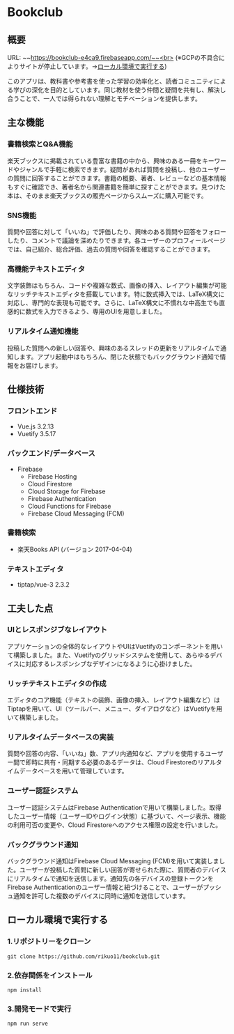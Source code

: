 # Bookclub

## 概要
URL: ~~https://bookclub-e4ca9.firebaseapp.com/~~<br>
(※GCPの不具合によりサイトが停止しています。→[ローカル環境で実行する](#ローカル環境で実行する))

このアプリは、教科書や参考書を使った学習の効率化と、読者コミュニティによる学びの深化を目的としています。同じ教材を使う仲間と疑問を共有し、解決し合うことで、一人では得られない理解とモチベーションを提供します。

## 主な機能

### 書籍検索とQ&A機能
楽天ブックスに掲載されている豊富な書籍の中から、興味のある一冊をキーワードやジャンルで手軽に検索できます。疑問があれば質問を投稿し、他のユーザーの質問に回答することができます。書籍の概要、著者、レビューなどの基本情報もすぐに確認でき、著者名から関連書籍を簡単に探すことができます。見つけた本は、そのまま楽天ブックスの販売ページからスムーズに購入可能です。

### SNS機能
質問や回答に対して「いいね」で評価したり、興味のある質問や回答をフォローしたり、コメントで議論を深めたりできます。各ユーザーのプロフィールページでは、自己紹介、総合評価、過去の質問や回答を確認することができます。

### 高機能テキストエディタ
文字装飾はもちろん、コードや複雑な数式、画像の挿入、レイアウト編集が可能なリッチテキストエディタを搭載しています。特に数式挿入では、LaTeX構文に対応し、専門的な表現も可能です。さらに、LaTeX構文に不慣れな中高生でも直感的に数式を入力できるよう、専用のUIを用意しました。

### リアルタイム通知機能
投稿した質問への新しい回答や、興味のあるスレッドの更新をリアルタイムで通知します。アプリ起動中はもちろん、閉じた状態でもバックグラウンド通知で情報をお届けします。

## 仕様技術

### フロントエンド
- Vue.js 3.2.13
- Vuetify 3.5.17

### バックエンド/データベース
- Firebase
  - Firebase Hosting
  - Cloud Firestore
  - Cloud Storage for Firebase
  - Firebase Authentication
  - Cloud Functions for Firebase
  - Firebase Cloud Messaging (FCM)
 
### 書籍検索
- 楽天Books API (バージョン 2017-04-04)

### テキストエディタ
- tiptap/vue-3 2.3.2

## 工夫した点

### UIとレスポンジブなレイアウト
アプリケーションの全体的なレイアウトやUIはVuetifyのコンポーネントを用いて構築しました。また、Vuetifyのグリッドシステムを使用して、あらゆるデバイスに対応するレスポンシブなデザインになるように心掛けました。

### リッチテキストエディタの作成
エディタのコア機能（テキストの装飾、画像の挿入、レイアウト編集など）はTiptapを用いて、UI（ツールバー、メニュー、ダイアログなど）はVuetifyを用いて構築しました。

### リアルタイムデータベースの実装
質問や回答の内容、「いいね」数、アプリ内通知など、アプリを使用するユーザー間で即時に共有・同期する必要のあるデータは、Cloud Firestoreのリアルタイムデータベースを用いて管理しています。

### ユーザー認証システム
ユーザー認証システムはFirebase Authenticationで用いて構築しました。取得したユーザー情報（ユーザーIDやログイン状態）に基づいて、ページ表示、機能の利用可否の変更や、Cloud Firestoreへのアクセス権限の設定を行いました。

### バックグラウンド通知
バックグラウンド通知はFirebase Cloud Messaging (FCM)を用いて実装しました。ユーザーが投稿した質問に新しい回答が寄せられた際に、質問者のデバイスにリアルタイムで通知を送信します。通知先の各デバイスの登録トークンをFirebase Authenticationのユーザー情報と紐づけることで、ユーザーがプッシュ通知を許可した複数のデバイスに同時に通知を送信しています。

## ローカル環境で実行する
### 1.リポジトリーをクローン
```git clone https://github.com/rikuo11/bookclub.git```
### 2.依存関係をインストール
```npm install```
### 3.開発モードで実行
```npm run serve```
